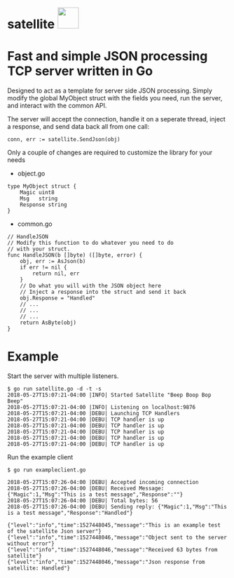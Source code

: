 # satellite  <img src="https://image.flaticon.com/icons/svg/917/917274.svg" width="48">

# Fast and simple JSON processing TCP server written in Go

Designed to act as a template for server side JSON processing.
Simply modify the global MyObject struct with the fields you need, run the server, and interact with the common API.

The server will accept the connection, handle it on a seperate thread, inject a response, and send data back all from one call:

` conn, err := satellite.SendJson(obj) `

Only a couple of changes are required to customize the library for your needs

* object.go
```
type MyObject struct {
	Magic uint8
	Msg   string
	Response string
}
```

* common.go 
```
// HandleJSON
// Modify this function to do whatever you need to do
// with your struct.
func HandleJSON(b []byte) ([]byte, error) {
	obj, err := AsJson(b)
	if err != nil {
		return nil, err
	}
	// Do what you will with the JSON object here
	// Inject a response into the struct and send it back
	obj.Response = "Handled"
	// ...
	// ...
	// ...
	return AsByte(obj)
}
```


# Example

Start the server with multiple listeners.
```
$ go run satellite.go -d -t -s
2018-05-27T15:07:21-04:00 |INFO| Started Satellite "Beep Boop Bop Beep" 
2018-05-27T15:07:21-04:00 |INFO| Listening on localhost:9876
2018-05-27T15:07:21-04:00 |DEBU| Launching TCP Handlers
2018-05-27T15:07:21-04:00 |DEBU| TCP handler is up
2018-05-27T15:07:21-04:00 |DEBU| TCP handler is up
2018-05-27T15:07:21-04:00 |DEBU| TCP handler is up
2018-05-27T15:07:21-04:00 |DEBU| TCP handler is up
2018-05-27T15:07:21-04:00 |DEBU| TCP handler is up
```

Run the example client 
```
$ go run exampleclient.go
```

```
2018-05-27T15:07:26-04:00 |DEBU| Accepted incoming connection
2018-05-27T15:07:26-04:00 |DEBU| Received Message: {"Magic":1,"Msg":"This is a test message","Response":""}                                                                                                                                                                                                                                                                                                                                                                                                                                                                                                                                                                                                                                                                                                                                                                                                                                                                                                                                                                                                        
2018-05-27T15:07:26-04:00 |DEBU| Total bytes: 56
2018-05-27T15:07:26-04:00 |DEBU| Sending reply: {"Magic":1,"Msg":"This is a test message","Response":"Handled"}
```

```
{"level":"info","time":1527448045,"message":"This is an example test of the satellite Json server"}
{"level":"info","time":1527448046,"message":"Object sent to the server without error"}
{"level":"info","time":1527448046,"message":"Received 63 bytes from satellite"}
{"level":"info","time":1527448046,"message":"Json response from satellite: Handled"}
```
